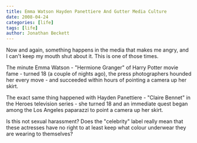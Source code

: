 ```yaml
---
title: Emma Watson Hayden Panettiere And Gutter Media Culture
date: 2008-04-24
categories: [life]
tags: [life]
author: Jonathan Beckett
---
```


Now and again, something happens in the media that makes me angry, and I can't keep my mouth shut about it. This is one of those times.

The minute Emma Watson - "Hermione Granger" of Harry Potter movie fame - turned 18 (a couple of nights ago), the press photographers hounded her every move - and succeeded within hours of pointing a camera up her skirt.

The exact same thing happened with Hayden Panettiere - "Claire Bennet" in the Heroes television series - she turned 18 and an immediate quest began among the Los Angeles paparazzi to point a camera up her skirt.

Is this not sexual harassment? Does the "celebrity" label really mean that these actresses have no right to at least keep what colour underwear they are wearing to themselves?